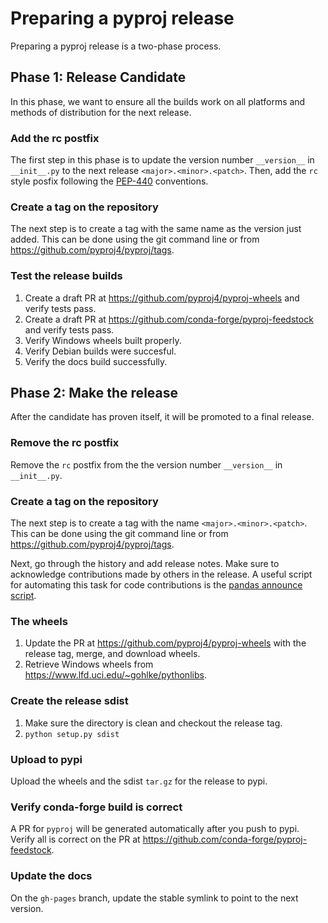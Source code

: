 # Preparing a pyproj release

Preparing a pyproj release is a two-phase process.

## Phase 1: Release Candidate

In this phase, we want to ensure all the builds work on all platforms and methods
of distribution for the next release.

### Add the rc postfix

The first step in this phase is to update the version number `__version__` in `__init__.py`
to the next release `<major>.<minor>.<patch>`. Then, add the `rc` style posfix following the [PEP-440](https://www.python.org/dev/peps/pep-0440/#pre-releases) conventions.

### Create a tag on the repository

The next step is to create a tag with the same name as the version just added. This can be done using the git command line or from https://github.com/pyproj4/pyproj/tags.

### Test the release builds

1. Create a draft PR at https://github.com/pyproj4/pyproj-wheels and verify tests pass.
2. Create a draft PR at https://github.com/conda-forge/pyproj-feedstock and verify tests pass.
3. Verify Windows wheels built properly.
4. Verify Debian builds were succesful.
5. Verify the docs build successfully.

## Phase 2: Make the release

After the candidate has proven itself, it will be promoted to a final release.

### Remove the rc postfix

Remove the `rc` postfix from the the version number `__version__` in `__init__.py`.

### Create a tag on the repository

The next step is to create a tag with the name `<major>.<minor>.<patch>`. This can be done using the git command line or from https://github.com/pyproj4/pyproj/tags.

Next, go through the history and add release notes. Make sure to acknowledge contributions made by others in the release. A useful script for automating this task for code contributions is the [pandas announce script](https://github.com/pandas-dev/pandas/blob/bb6135880e5e453d7701764b9f2e4ad3356a68d7/doc/sphinxext/announce.py).

### The wheels

1. Update the PR at https://github.com/pyproj4/pyproj-wheels with the release tag, merge, and download wheels.
2. Retrieve Windows wheels from https://www.lfd.uci.edu/~gohlke/pythonlibs.

### Create the release sdist

1. Make sure the directory is clean and checkout the release tag.
2. `python setup.py sdist`

### Upload to pypi

Upload the wheels and the sdist `tar.gz` for the release to pypi.

### Verify conda-forge build is correct

A PR for `pyproj` will be generated automatically after you push to pypi.
Verify all is correct on the PR at https://github.com/conda-forge/pyproj-feedstock.

### Update the docs

On the `gh-pages` branch, update the stable symlink to point to the next version.
